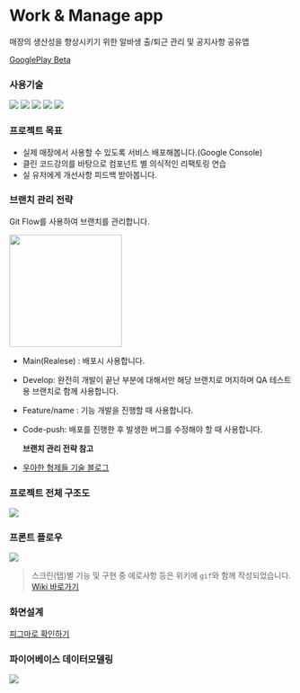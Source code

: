 # Work & Manage app 
 매장의 생산성을 향상시키기 위한 알바생 출/퇴근 관리 및 공지사항 공유앱
 
 [GooglePlay Beta](https://play.google.com/store/apps/details?id=com.wmapp) 

### 사용기술
<img src="https://img.shields.io/badge/React Native-09D3AC?style=flat&logo=createreactapp&logoColor=white"> <img src="https://img.shields.io/badge/typescript-3178C6?style=flat&logo=Typescript&logoColor=white"> <img src="https://img.shields.io/badge/Redux toolkit-764ABC?style=flat&logo=redux&logoColor=white"> <img src="https://img.shields.io/badge/Google firebase-white?style=flat&logo=firebase&logoColor=yellow"/> <img src="https://img.shields.io/badge/React Query-FF4154?style=flat&logo=reactquery&logoColor=yellow"/><br>

### 프로젝트 목표
- 실제 매장에서 사용할 수 있도록 서비스 배포해봅니다.(Google Console)
- 클린 코드강의를 바탕으로 컴포넌트 별 의식적인 리팩토링 연습
- 실 유저에게 개선사항 피드백 받아봅니다.


### 브랜치 관리 전략
Git Flow를 사용하여 브랜치를 관리합니다.

  <img src='https://github.com/zaar625/wmApp/assets/69461545/f6fb7167-6e48-44ce-ab24-f0124cc6176e' width='200px' height='200px'/>
  
- Main(Realese) : 배포시 사용합니다. 
- Develop: 완전히 개발이 끝난 부분에 대해서만 해당 브랜치로 머지하며 QA 테스트용 브랜치로 함께 사용합니다.
- Feature/name : 기능 개발을 진행할 때 사용합니다. 
- Code-push: 배포를 진행한 후 발생한 버그를 수정해야 할 때 사용합니다.

  
  
  **브랜치 관리 전략 참고**
- [우아한 형제들 기술 블로그](https://techblog.woowahan.com/2553/)

### 프로젝트 전체 구조도
  <img src='https://github.com/zaar625/wmApp/assets/69461545/df622ebc-8af0-49b2-932d-4f4176426b65'/>
  
### 프론트 플로우
<img src='https://github.com/zaar625/wmApp/assets/69461545/580a8c47-7e04-4867-942c-e759399839a1'/>

> 스크린(탭)별 기능 및 구현 중 에로사항 등은 위키에 ```gif```와 함께 작성되었습니다.
[Wiki 바로가기](https://github.com/zaar625/wmApp/wiki)

### 화면설계

[피그마로 확인하기](https://www.figma.com/file/vqDBrmfGzytXYqP5wrlBbd/%ED%8F%AC%ED%8A%B8%ED%8F%B4%EB%A6%AC%EC%98%A4-%EB%94%94%EC%9E%90%EC%9D%B8-%EC%8B%9C%EC%95%88-2?type=design&node-id=0-1&mode=design&t=tSI3Noru7HIsCQzS-0)

### 파이어베이스 데이터모델링
<img src='https://github.com/zaar625/wmApp/assets/69461545/e8697b67-80c0-433f-85ca-e138c4ee563a'/>




